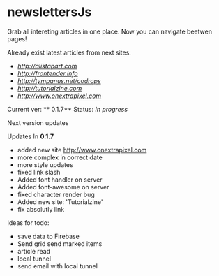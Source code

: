 #  newslettersJs

Grab all intereting articles in one place. Now you can navigate beetwen pages!

Already exist latest articles from next sites:

* *http://alistapart.com*
* *http://frontender.info*
* *http://tympanus.net/codrops*
* *http://tutorialzine.com*
* *http://www.onextrapixel.com*

Current ver: ** 0.1.7** Status: *In progress*

Next version updates


Updates In **0.1.7**

* added new site http://www.onextrapixel.com
* more complex in correct date
* more style updates
* fixed link slash
* Added font handler on server
* Added font-awesome on server
* fixed character render bug
* Added new site: 'Tutorialzine'
* fix absolutly link

Ideas for todo:

* save data to Firebase
* Send grid send marked items
* article read
* local tunnel
* send email with local tunnel